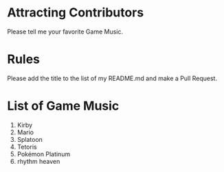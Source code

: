 # Attracting Contributors
Please tell me your favorite Game Music.

# Rules
Please add the title to the list of my README.md and make a Pull Request.

# List of Game Music
1. Kirby
2. Mario
3. Splatoon
4. Tetoris
5. Pokémon Platinum
6. rhythm heaven
